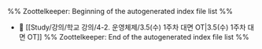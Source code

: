 %% Zoottelkeeper: Beginning of the autogenerated index file list  %%
- 📄 [[Study/강의/학교 강의/4-2. 운영체제/3.5(수) 1주차 대면 OT|3.5(수) 1주차 대면 OT]]
%% Zoottelkeeper: End of the autogenerated index file list  %%
